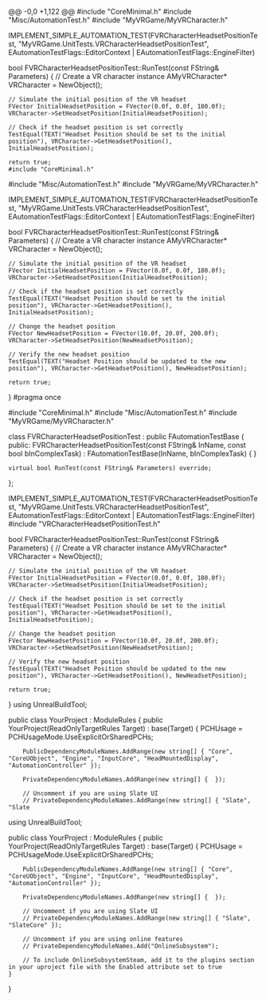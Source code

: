 @@ -0,0 +1,122 @@
#include "CoreMinimal.h"
#include "Misc/AutomationTest.h"
#include "MyVRGame/MyVRCharacter.h"

IMPLEMENT_SIMPLE_AUTOMATION_TEST(FVRCharacterHeadsetPositionTest, "MyVRGame.UnitTests.VRCharacterHeadsetPositionTest", EAutomationTestFlags::EditorContext | EAutomationTestFlags::EngineFilter)

bool FVRCharacterHeadsetPositionTest::RunTest(const FString& Parameters)
{
    // Create a VR character instance
    AMyVRCharacter* VRCharacter = NewObject<AMyVRCharacter>();

    // Simulate the initial position of the VR headset
    FVector InitialHeadsetPosition = FVector(0.0f, 0.0f, 180.0f);
    VRCharacter->SetHeadsetPosition(InitialHeadsetPosition);

    // Check if the headset position is set correctly
    TestEqual(TEXT("Headset Position should be set to the initial position"), VRCharacter->GetHeadsetPosition(), InitialHeadsetPosition);

    return true;
    #include "CoreMinimal.h"
#include "Misc/AutomationTest.h"
#include "MyVRGame/MyVRCharacter.h"

IMPLEMENT_SIMPLE_AUTOMATION_TEST(FVRCharacterHeadsetPositionTest, "MyVRGame.UnitTests.VRCharacterHeadsetPositionTest", EAutomationTestFlags::EditorContext | EAutomationTestFlags::EngineFilter)

bool FVRCharacterHeadsetPositionTest::RunTest(const FString& Parameters)
{
    // Create a VR character instance
    AMyVRCharacter* VRCharacter = NewObject<AMyVRCharacter>();

    // Simulate the initial position of the VR headset
    FVector InitialHeadsetPosition = FVector(0.0f, 0.0f, 180.0f);
    VRCharacter->SetHeadsetPosition(InitialHeadsetPosition);

    // Check if the headset position is set correctly
    TestEqual(TEXT("Headset Position should be set to the initial position"), VRCharacter->GetHeadsetPosition(), InitialHeadsetPosition);

    // Change the headset position
    FVector NewHeadsetPosition = FVector(10.0f, 20.0f, 200.0f);
    VRCharacter->SetHeadsetPosition(NewHeadsetPosition);

    // Verify the new headset position
    TestEqual(TEXT("Headset Position should be updated to the new position"), VRCharacter->GetHeadsetPosition(), NewHeadsetPosition);

    return true;
}
#pragma once

#include "CoreMinimal.h"
#include "Misc/AutomationTest.h"
#include "MyVRGame/MyVRCharacter.h"

class FVRCharacterHeadsetPositionTest : public FAutomationTestBase
{
public:
    FVRCharacterHeadsetPositionTest(const FString& InName, const bool bInComplexTask)
        : FAutomationTestBase(InName, bInComplexTask)
    {
    }

    virtual bool RunTest(const FString& Parameters) override;
};

IMPLEMENT_SIMPLE_AUTOMATION_TEST(FVRCharacterHeadsetPositionTest, "MyVRGame.UnitTests.VRCharacterHeadsetPositionTest", EAutomationTestFlags::EditorContext | EAutomationTestFlags::EngineFilter)
#include "VRCharacterHeadsetPositionTest.h"

bool FVRCharacterHeadsetPositionTest::RunTest(const FString& Parameters)
{
    // Create a VR character instance
    AMyVRCharacter* VRCharacter = NewObject<AMyVRCharacter>();

    // Simulate the initial position of the VR headset
    FVector InitialHeadsetPosition = FVector(0.0f, 0.0f, 180.0f);
    VRCharacter->SetHeadsetPosition(InitialHeadsetPosition);

    // Check if the headset position is set correctly
    TestEqual(TEXT("Headset Position should be set to the initial position"), VRCharacter->GetHeadsetPosition(), InitialHeadsetPosition);

    // Change the headset position
    FVector NewHeadsetPosition = FVector(10.0f, 20.0f, 200.0f);
    VRCharacter->SetHeadsetPosition(NewHeadsetPosition);

    // Verify the new headset position
    TestEqual(TEXT("Headset Position should be updated to the new position"), VRCharacter->GetHeadsetPosition(), NewHeadsetPosition);

    return true;
}
using UnrealBuildTool;

public class YourProject : ModuleRules
{
    public YourProject(ReadOnlyTargetRules Target) : base(Target)
    {
        PCHUsage = PCHUsageMode.UseExplicitOrSharedPCHs;

        PublicDependencyModuleNames.AddRange(new string[] { "Core", "CoreUObject", "Engine", "InputCore", "HeadMountedDisplay", "AutomationController" });

        PrivateDependencyModuleNames.AddRange(new string[] {  });

        // Uncomment if you are using Slate UI
        // PrivateDependencyModuleNames.AddRange(new string[] { "Slate", "Slate
using UnrealBuildTool;

public class YourProject : ModuleRules
{
    public YourProject(ReadOnlyTargetRules Target) : base(Target)
    {
        PCHUsage = PCHUsageMode.UseExplicitOrSharedPCHs;

        PublicDependencyModuleNames.AddRange(new string[] { "Core", "CoreUObject", "Engine", "InputCore", "HeadMountedDisplay", "AutomationController" });

        PrivateDependencyModuleNames.AddRange(new string[] {  });

        // Uncomment if you are using Slate UI
        // PrivateDependencyModuleNames.AddRange(new string[] { "Slate", "SlateCore" });

        // Uncomment if you are using online features
        // PrivateDependencyModuleNames.Add("OnlineSubsystem");

        // To include OnlineSubsystemSteam, add it to the plugins section in your uproject file with the Enabled attribute set to true
    }
}
